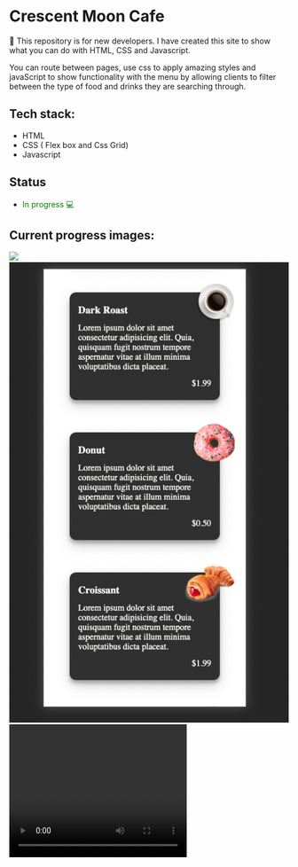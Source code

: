 # Crescent Moon Cafe 
🎨 This repository is for new developers. I have created this site to show what you can do with HTML, CSS and Javascript. 

You can route between pages, use css to apply amazing styles and javaScript to show functionality with the menu by allowing clients to filter between the type of food and drinks they are searching through. 

## Tech stack: 
- HTML 
- CSS ( Flex box and Css Grid)
- Javascript

## Status
- <p style="color:green">In progress 💻</p>

## Current progress images: 
<img src="./images/reserve-progress.png">

<img src="./images/menu-progress.png">
<video width="320" height="240" controls>
  <source src="https://user-images.githubusercontent.com/70024755/104136137-9f008580-5351-11eb-957f-f6bb715fcf60.mov">
</video>